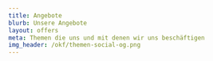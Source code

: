 ```yaml
---
title: Angebote
blurb: Unsere Angebote
layout: offers
meta: Themen die uns und mit denen wir uns beschäftigen
img_header: /okf/themen-social-og.png
---
```

